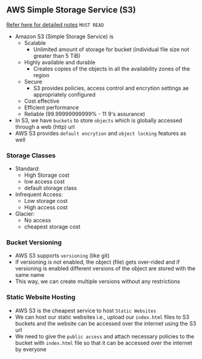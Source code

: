 AWS Simple Storage Service (S3)
--------------------------------

[Refer here for detailed notes](https://github.com/iam-veeramalla/aws-devops-zero-to-hero/tree/main/day-9)  `MUST READ`


* Amazon S3 (Simple Storage Service) is
    * Scalable 
        * Unlimited amount of storage for bucket (individual file size not greater than 5 TiB)
    * Highly available and durable
        * Creates copies of the objects in all the availability zones of the region
    * Secure
        * S3 provides policies, access control and encrytion settings ae appropriately configured
    * Cost effective
    * Efficient performance
    * Reliable (99.99999999999% - 11 9's assurance)
* In S3, we have `buckets` to store `objects` which is globally accessed through a web (http) url
* AWS S3 provides `default encrytion` and `object locking` features as well


### Storage Classes

* Standard:
    * High Storage cost
    * low access cost
    * default storage class
* Infrequent Access:
    * Low storage cost
    * High access cost
* Glacier:
    * No access
    * cheapest storage cost

### Bucket Versioning

* AWS S3 supports `versioning` (like git)
* If versioning is not enabled, the object (file) gets over-rided and if versioning is enabled different versions of the object are stored with the same name
* This way, we can create multiple versions without any restrictions

### Static Website Hosting

* AWS S3 is the cheapest service to host `Static Websites`
* We can host our static websites i.e., upload our `index.html` files to S3 buckets and the website can be accessed over the internet using the S3 url
* We need to give the `public access` and attach necessary policies to the bucket with `index.html` file so that it can be accessed over the internet by everyone